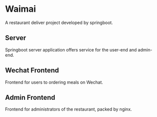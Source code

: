 # Waimai

A restaurant deliver project developed by springboot.

## Server

Springboot server application offers service for the user-end and admin-end.

## Wechat Frontend 

Frontend for users to ordering meals on Wechat.

## Admin Frontend

Frontend for administrators of the restaurant, packed by nginx.
